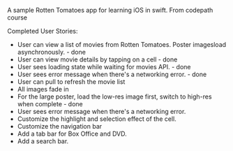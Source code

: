 A sample Rotten Tomatoes app for learning iOS in swift. From codepath course 

Completed User Stories:
* User can view a list of movies from Rotten Tomatoes. Poster imagesload asynchronously. - done 
* User can view movie details by tapping on a cell - done 
* User sees loading state while waiting for movies API. - done 
* User sees error message when there's a networking error. - done
* User can pull to refresh the movie list
* All images fade in
* For the large poster, load the low-res image first, switch to high-res when complete - done 
* User sees error message when there's a networking error.
* Customize the highlight and selection effect of the cell.
* Customize the navigation bar
* Add a tab bar for Box Office and DVD.
* Add a search bar.